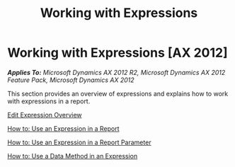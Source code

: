 ﻿---
title: Working with Expressions
TOCTitle: Working with Expressions
ms:assetid: 71b3b52f-fbb4-4b80-af09-fb09332dd8f1
ms:mtpsurl: https://technet.microsoft.com/en-us/library/Hh535216(v=AX.60)
ms:contentKeyID: 39092157
ms.date: 11/07/2012
mtps_version: v=AX.60
---

# Working with Expressions [AX 2012]


_**Applies To:** Microsoft Dynamics AX 2012 R2, Microsoft Dynamics AX 2012 Feature Pack, Microsoft Dynamics AX 2012_

This section provides an overview of expressions and explains how to work with expressions in a report.

[Edit Expression Overview](edit-expression-overview.md)

[How to: Use an Expression in a Report](how-to-use-an-expression-in-a-report.md)

[How to: Use an Expression in a Report Parameter](how-to-use-an-expression-in-a-report-parameter.md)

[How to: Use a Data Method in an Expression](how-to-use-a-data-method-in-an-expression.md)

